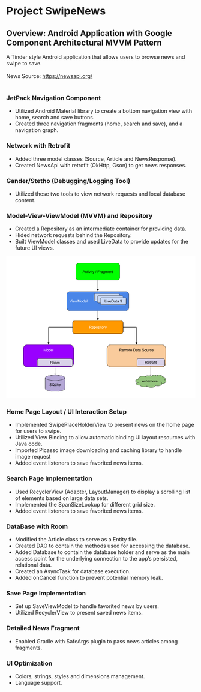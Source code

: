 # Project SwipeNews
## Overview: Android Application with Google Component Architectural MVVM Pattern

A Tinder style Android application that allows users to browse news and swipe to save.<br>
<br>
News Source: https://newsapi.org/
<br>
<br>

### JetPack Navigation Component
* Utilized Android Material library to create a bottom navigation view with home, search and save buttons.
* Created three navigation fragments (home, search and save), and a navigation graph.

### Network with Retrofit
* Added three model classes (Source, Article and NewsResponse).
* Created NewsApi with retrofit (OkHttp, Gson) to get news responses.

### Gander/Stetho (Debugging/Logging Tool)
* Utilized these two tools to view network requests and local database content.

### Model-View-ViewModel (MVVM) and Repository
* Created a Repository as an intermediate container for providing data.
* Hided network requests behind the Repository.
* Built ViewModel classes and used LiveData to provide updates for the future UI views.

![MVVMandRepository](MVVMandRepository.png)

### Home Page Layout / UI Interaction Setup
* Implemented SwipePlaceHolderView to present news on the home page for users to swipe.
* Utilized View Binding to allow automatic binding UI layout resources with Java code.
* Imported Picasso image downloading and caching library to handle image request
* Added event listeners to save favorited news items.

### Search Page Implementation
* Used RecyclerView (Adapter, LayoutManager) to display a scrolling list of elements based on large data sets.
* Implemented the SpanSizeLookup for different grid size.
* Added event listeners to save favorited news items.

### DataBase with Room
* Modified the Article class to serve as a Entity file.
* Created DAO to contain the methods used for accessing the database.
* Added Database to contain the database holder and serve as the main access point for the underlying connection to the app’s persisted, relational data. 
* Created an AsyncTask for database execution.
* Added onCancel function to prevent potential memory leak.

### Save Page Implementation
* Set up SaveViewModel to handle favorited news by users.
* Utilized RecyclerView to present saved news items.

### Detailed News Fragment
* Enabled Gradle with SafeArgs plugin to pass news articles among fragments.

### UI Optimization
* Colors, strings, styles and dimensions management.
* Language support.